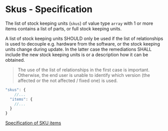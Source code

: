 # Skus - Specification

The list of stock keeping units (`skus`) of value type `array` with 1 or more items contains a list of parts, or full
stock keeping units.

A list of stock keeping units SHOULD only be used if the list of relationships is used to decouple e.g. hardware from
the software, or the stock keeping units change during update. In the latter case the remediations SHALL include the new
stock keeping units is or a description how it can be obtained.

> The use of the list of relationships in the first case is important. Otherwise, the end user is unable to identify
> which version (the affected or the not affected / fixed one) is used.

```javascript
"skus": {
    //...
  "items": {
    //...
  }
}
```

[Specification of SKU items](skus/sku-spec.en.md)
